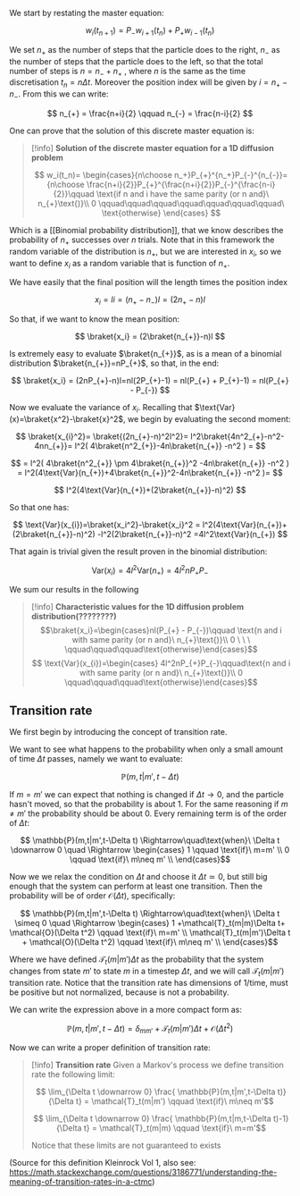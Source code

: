We start by restating the master equation:

$$w_{i}(t_{n+1}) = P_{-}w_{i+1}(t_{n}) + P_{+}w_{i-1}(t_{n})$$

We set $n_+$ as the number of steps that the particle does to the right, $n_-$ as the number of steps that the particle does to the left, so that the total number of steps is $n=n_-+n_+$ , where $n$ is the same as the time discretisation $t_n=n\Delta t$.  Moreover the position index will be given by $i=n_+-n_-$.
From this we can write:

$$ n_{+} = \frac{n+i}{2} \qquad n_{-} = \frac{n-i}{2} $$

One can prove that the solution of this discrete master equation is:

>[!info] **Solution of the discrete master equation for a 1D diffusion problem**
>
>$$ w_i(t_n)= \begin{cases}{n\choose n_+}P_{+}^{n_+}P_{-}^{n_{-}}={n\choose \frac{n+i}{2}}P_{+}^{\frac{n+i}{2}}P_{-}^{\frac{n-i}{2}}\qquad \text{if n and i have the same parity (or n and}\ n_{+}\text{)}\\
0 \qquad\qquad\qquad\qquad\qquad\qquad\qquad\  \text{otherwise}
\end{cases} 
$$ 


Which is a [[Binomial probability distribution]], that we know describes the probability of $n_{+}$ successes over $n$ trials.
Note that in this framework the random variable of the distribution is $n_{+}$, but we are interested in $x_i$, so we want to define $x_i$ as a random variable that is function of $n_{+}$.

We have easily that the final position will the length times the position index

$$ x_{i}=li=(n_{+}-n_{-})l = (2n_{+}-n)l  $$

So that, if we want to know the mean position:

$$ \braket{x_i} = (2\braket{n_{+}}-n)l $$

Is extremely easy to evaluate $\braket{n_{+}}$, as is a mean of a binomial distribution $\braket{n_{+}}=nP_{+}$, so that, in the end:

$$ \braket{x_i} = (2nP_{+}-n)l=nl(2P_{+}-1) = nl(P_{+} + P_{+}-1) = nl(P_{+} - P_{-})  $$

Now we evaluate the variance of $x_i$. Recalling that $\text{Var}(x)=\braket{x^2}-\braket{x}^2$, we begin by evaluating the second moment:

$$ \braket{x_{i}^2}= \braket{(2n_{+}-n)^2l^2}= l^2\braket{4n^2_{+}-n^2-4nn_{+}}= l^2( 4\braket{n^2_{+}}-4n\braket{n_{+}} -n^2 ) = $$

$$ = l^2( 4\braket{n^2_{+}} \pm 4\braket{n_{+}}^2 -4n\braket{n_{+}} -n^2 ) = l^2(4\text{Var}(n_{+})+4\braket{n_{+}}^2-4n\braket{n_{+}} -n^2 )=  $$

$$ l^2(4\text{Var}(n_{+})+(2\braket{n_{+}}-n)^2) $$

So that one has:

$$ \text{Var}(x_{i})=\braket{x_i^2}-\braket{x_i}^2 =  l^2(4\text{Var}(n_{+})+(2\braket{n_{+}}-n)^2) -l^2(2\braket{n_{+}}-n)^2 =4l^2\text{Var}(n_{+}) $$

That again is trivial given the result proven in the binomial distribution:

$$ \text{Var}(x_{i})=4l^2\text{Var}(n_{+})= 4l^2nP_{+}P_{-} $$

We sum our results in the following

>[!info] **Characteristic values for the 1D diffusion problem distribution(????????)**
>$$\braket{x_i}=\begin{cases}nl(P_{+} - P_{-})\qquad \text{n and i with same parity (or n and}\ n_{+}\text{)}\\ 0 \ \ \ \qquad\qquad\qquad\text{otherwise}\end{cases}$$$$
>\text{Var}(x_{i})=\begin{cases} 4l^2nP_{+}P_{-}\qquad\text{n and i with same parity (or n and}\ n_{+}\text{)}\\ 0 \qquad\qquad\qquad\text{otherwise}\end{cases}$$



## Transition rate

We first begin by introducing the concept of transition rate.

We want to see what happens to the probability when only a small amount of time $\Delta t$ passes, namely we want to evaluate:

$$ \mathbb{P}(m,t|m',t-\Delta t) $$

If $m=m'$ we can expect that nothing is changed if $\Delta t \to 0$, and the particle hasn't moved, so that the probability is about $1$. For the same reasoning if $m \neq m'$ the probability should be about 0. Every remaining term is of the order of $\Delta t$:

$$  \mathbb{P}(m,t|m',t-\Delta t) \Rightarrow\quad\text{when}\ \Delta t \downarrow 0 \quad \Rightarrow 
\begin{cases}
1  \qquad \text{if}\ m=m' \\
0 \qquad \text{if}\ m\neq m' \\
\end{cases}$$

Now we we relax the condition on $\Delta t$ and choose it $\Delta t \simeq 0$, but still big enough that the system can perform at least one transition. Then the probability will be of order $\mathcal{O}(\Delta t)$, specifically:

$$  \mathbb{P}(m,t|m',t-\Delta t) \Rightarrow\quad\text{when}\ \Delta t \simeq 0 \quad \Rightarrow 
\begin{cases}
1 +\mathcal{T}_t(m|m)\Delta t+ \mathcal{O}(\Delta t^2) \qquad \text{if}\ m=m' \\
\mathcal{T}_t(m|m')\Delta t + \mathcal{O}(\Delta t^2) \qquad \text{if}\ m\neq m' \\
\end{cases}$$

Where we have defined $\mathcal{T}_t(m|m')\Delta t$ as the probability that the system changes from state $m'$ to state $m$ in a timestep $\Delta t$, and we will call $\mathcal{T}_t(m|m')$ transition rate. 
Notice that the transition rate has dimensions of 1/time, must be positive but not normalized, because is not a probability.

We can write the expression above in a more compact form as:

$$  \mathbb{P}(m,t|m',t-\Delta t) = \delta_{mm'} +\mathcal{T}_t(m|m')\Delta t + \mathcal{O}(\Delta t^2)$$

Now we can write a proper definition of transition rate:

>[!info] **Transition rate**
>Given a Markov's process we define transition rate the following limit:
>
>$$ \lim_{\Delta t \downarrow 0} \frac{  \mathbb{P}(m,t|m',t-\Delta t)}{\Delta t} = \mathcal{T}_t(m|m')  \qquad \text{if}\ m\neq m'$$
>
>$$ \lim_{\Delta t \downarrow 0} \frac{  \mathbb{P}(m,t|m,t-\Delta t)-1}{\Delta t} = \mathcal{T}_t(m|m)  \qquad \text{if}\ m=m'$$
>
>Notice that these limits are not guaranteed to exists

(Source for this definition Kleinrock Vol 1, also see: https://math.stackexchange.com/questions/3186771/understanding-the-meaning-of-transition-rates-in-a-ctmc)